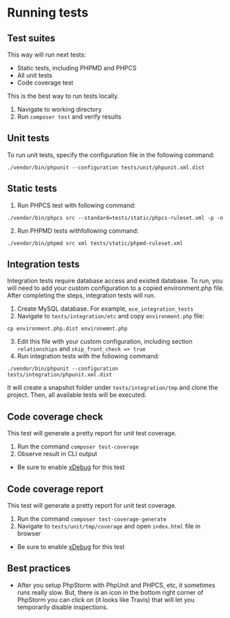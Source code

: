 # Running tests

## Test suites

This way will run next tests:

- Static tests, including PHPMD and PHPCS
- All unit tests
- Code coverage test

This is the best way to run tests locally.

1. Navigate to working directory
2. Run `composer test` and verify results

## Unit tests

To run unit tests, specify the configuration file in the following command:

```
./vendor/bin/phpunit --configuration tests/unit/phpunit.xml.dist
```

## Static tests

1. Run PHPCS test with following command:
```
./vendor/bin/phpcs src --standard=tests/static/phpcs-ruleset.xml -p -n
```
2. Run PHPMD tests withfollowing command:
```
./vendor/bin/phpmd src xml tests/static/phpmd-ruleset.xml
```

## Integration tests

Integration tests require database access and existed database. To run, you will need to add your custom configuration to a copied environment.php file. After completing the steps, integration tests will run.

1. Create MySQL database. For example, `ece_integration_tests`
2. Navigate to `tests/integration/etc` and copy `environment.php` file:
```
cp environment.php.dist environemnt.php
```
3. Edit this file with your custom configuration, including section `relationships` and `skip_front_check => true`
4. Run integration tests with the following command:
```
./vendor/bin/phpunit --configuration tests/integration/phpunit.xml.dist
```

It will create a snapshot folder under `tests/integration/tmp` and clone the project.
Then, all available tests will be executed.

## Code coverage check

This test will generate a pretty report for unit test coverage.

1. Run the command `composer test-coverage`
2. Observe result in CLI output
 - Be sure to enable [xDebug](http://devdocs.magento.com/guides/v2.2/cloud/howtos/debug.html) for this test

## Code coverage report

This test will generate a pretty report for unit test coverage.

1. Run the command `composer test-coverage-generate`
2. Navigate to `tests/unit/tmp/coverage` and open `index.html` file in browser
 - Be sure to enable [xDebug](http://devdocs.magento.com/guides/v2.2/cloud/howtos/debug.html) for this test

## Best practices

- After you setup PhpStorm with PhpUnit and PHPCS, etc, it sometimes runs really slow. But, there is an icon in the bottom right corner of PhpStorm you can click on (it looks like Travis) that will let you temporarily disable inspections.

